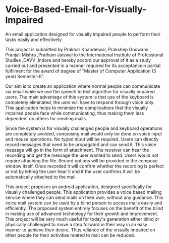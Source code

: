 # Voice-Based-Email-for-Visually-Impaired
An email application designed for visually impaired people to perform their tasks easily and effectively

This project is submitted by Prakhar Khandelwal, Prakshep Goswami , Pranjali Mishra ,Pratham Jaiswal to the International Institute of  Professional Studies ,DAVV ,Indore and hereby accord our approval of it  as a study carried out and presented in a manner required for its acceptancein partial fulfilment for the award of degree of “Master of Computer  Application (5 year) Semester-6”.

Our aim is to create an application where normal people can communicate via email while we use the speech to text algorithm for visually impaired users. The main advantage of this system is that use of the keyboard is completely eliminated, the user will have to respond through voice only. This application helps to minimize the complications that the visually impaired people face while communicating, thus making them less dependent on others for sending mails.

Since the system is for visually challenged people and keyboard operations are completely avoided, composing mail would only be done on voice input and mouse operations. No typed input will be required. Users can directly record messages that need to be propagated and can send it. This voice message will go in the form of attachment. The receiver can hear the recording and get the message the user wanted to send. Users would not require attaching the file. Record options will be provided in the compose window itself. Once recorded it will confirm whether the recording is perfect or not by letting the user hear it and if the user confirms it will be automatically attached to the mail.

This project proposes an android application, designed specifically for visually challenged people. This application provides a voice based mailing service where they can send mails on their own, without any guidance. This voice mail system can be used by a blind person to access mails easily and efficiently. The proposed system entirely focuses on the benefit of the blind in making use of advanced technology for their growth and improvement. This project will be very much useful for today's generation either blind or physically challenged to move a step forward in their way in an easy manner to achieve their desire. Thus reliance of the visually impaired on other people for their activities related to mail can be reduced.
